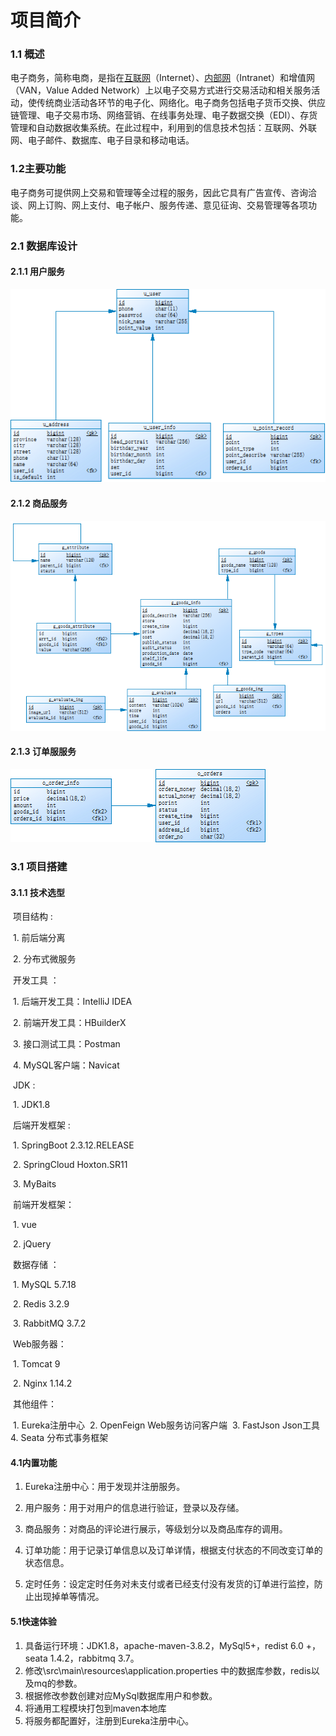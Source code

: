 # 项目简介

### 1.1 概述

电子商务，简称电商，是指在[互联网](https://baike.baidu.com/item/%E4%BA%92%E8%81%94%E7%BD%91/199186)（Internet）、[内部网](https://baike.baidu.com/item/%E5%86%85%E9%83%A8%E7%BD%91/420144)（Intranet）和增值网（VAN，Value Added  Network）上以电子交易方式进行交易活动和相关服务活动，使传统商业活动各环节的电子化、网络化。电子商务包括电子货币交换、供应链管理、电子交易市场、网络营销、在线事务处理、电子数据交换（EDI）、存货管理和自动数据收集系统。在此过程中，利用到的信息技术包括：互联网、外联网、电子邮件、数据库、电子目录和移动电话。 

### 1.2主要功能

​	电子商务可提供网上交易和管理等全过程的服务，因此它具有广告宣传、咨询洽谈、网上订购、网上支付、电子帐户、服务传递、意见征询、交易管理等各项功能。 

### 2.1  数据库设计

#### 2.1.1 用户服务

<img src="kidsc-images/src/images/001-user.png">

#### 2.1.2  商品服务

<img src="kidsc-images/src/images/002-goods.png">



#### 2.1.3  订单服服务

<img src="kidsc-images/src/images/003.-orders.png">

### 3.1  项目搭建

#### 	3.1.1	技术选型

​	项目结构 : 

​		1.	前后端分离

​		2.	分布式微服务

​	开发工具 ：

​		1.	后端开发工具：IntelliJ IDEA

​		2.	前端开发工具：HBuilderX

​		3.	接口测试工具：Postman

​		4.	MySQL客户端：Navicat

​	JDK : 

​		1.	JDK1.8

​	后端开发框架 : 

​		1.	SpringBoot 2.3.12.RELEASE 

​		2.	SpringCloud Hoxton.SR11

​		3.	MyBaits

​	前端开发框架：

​		1.	vue

​		2.	jQuery

​	数据存储 ：

​		1.	MySQL 5.7.18

​		2.	Redis 3.2.9

​		3.	RabbitMQ 3.7.2

​	Web服务器：

​		1.	Tomcat 9

​		2.	Nginx 1.14.2

​	其他组件：

​		1.	Eureka注册中心
​		2.	OpenFeign Web服务访问客户端
​		3.	FastJson Json工具
        4. Seata 分布式事务框架
    
    
   #### 4.1内置功能

   1. Eureka注册中心：用于发现并注册服务。

   2. 用户服务：用于对用户的信息进行验证，登录以及存储。

   3. 商品服务：对商品的评论进行展示，等级划分以及商品库存的调用。

   4. 订单功能：用于记录订单信息以及订单详情，根据支付状态的不同改变订单的状态信息。

   5. 定时任务：设定定时任务对未支付或者已经支付没有发货的订单进行监控，防止出现掉单等情况。

   #### 5.1快速体验

   1. 具备运行环境：JDK1.8，apache-maven-3.8.2，MySql5+，redist 6.0 +，seata 1.4.2，rabbitmq 3.7。
   2. 修改\src\main\resources\application.properties 中的数据库参数，redis以及mq的参数。
   3. 根据修改参数创建对应MySql数据库用户和参数。
   4. 将通用工程模块打包到maven本地库
   5. 将服务都配置好，注册到Eureka注册中心。